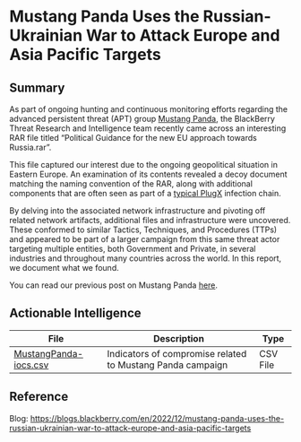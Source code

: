 # Mustang Panda Uses the Russian-Ukrainian War to Attack Europe and Asia Pacific Targets

## Summary

As part of ongoing hunting and continuous monitoring efforts regarding the advanced persistent threat (APT) group [Mustang Panda](https://malpedia.caad.fkie.fraunhofer.de/actor/mustang_panda), the BlackBerry Threat Research and Intelligence team recently came across an interesting RAR file titled “Political Guidance for the new EU approach towards Russia.rar”.

This file captured our interest due to the ongoing geopolitical situation in Eastern Europe. An examination of its contents revealed a decoy document matching the naming convention of the RAR, along with additional components that are often seen as part of a [typical PlugX](https://blogs.blackberry.com/en/2022/10/mustang-panda-abuses-legitimate-apps-to-target-myanmar-based-victims) infection chain.

By delving into the associated network infrastructure and pivoting off related network artifacts, additional files and infrastructure were uncovered. These conformed to similar Tactics, Techniques, and Procedures (TTPs) and appeared to be part of a larger campaign from this same threat actor targeting multiple entities, both Government and Private, in several industries and throughout many countries across the world. In this report, we document what we found.

You can read our previous post on Mustang Panda [here](https://blogs.blackberry.com/en/2022/10/mustang-panda-abuses-legitimate-apps-to-target-myanmar-based-victims).

## Actionable Intelligence

| File | Description | Type | 
|--------|--------|--------|
| [MustangPanda-iocs.csv](https://github.com/blackberry/threat-research-and-intelligence/blob/main/Blogs%20%26%20Reports/Blogs/2022-12-06%20-%20Mustang%20Panda%20Uses%20the%20Russian-Ukrainian%20War%20to%20Attack%20Europe%20and%20Asia%20Pacific%20Targets/MustangPanda-iocs.csv) | Indicators of compromise related to Mustang Panda campaign | CSV File |

## Reference

Blog: https://blogs.blackberry.com/en/2022/12/mustang-panda-uses-the-russian-ukrainian-war-to-attack-europe-and-asia-pacific-targets
